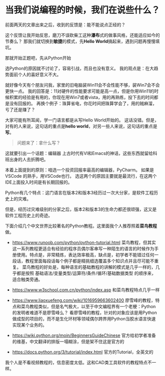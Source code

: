 # 当我们说编程的时候，我们在说些什么？
前面两天的文章出来之后，收到的反馈是：能不能说点正经的？

这个反馈让我开始反思，磨刀不误砍柴工这种**瀑布**式的做事风格，还能适应如今的节奏么？
那我们就切换到**敏捷**的模式，先**Hello World**搞起来，遇到问题再慢慢填坑。

那就开始正题吧，先从Python开始

选Python的原因就不讨论了，容易引战，而且也没有意义。
我的观点是：在大趋势面前个人的喜好意义不大。

就好像今天有个朋友问我，家里的旧电脑装Win11会不会性能不够，装Win7会不会更快一点。
我的回答是：11对硬件的性能要求可能是高一点，但是你用Win11的时候积累的经验是有用的，你现在用Win7或者vista，用的再熟练，投下去的时间都是没有回报的。
再换个例子：珠算省电，你花时间把珠算学会了，用的贼麻溜，亏了还是赚了？

大家可能有所耳闻，学一门语言都是从写Hello World开始的。
这话没错。但是，对有的人来说，这句话的重点是**hello world**，对另一些人来说，这句话的重点是**写**。

>问题来了：拿什么写？

这就要引出一个话题：编辑器
上古时代有VI和Emacs的神话，这些东西就留给科班出身的人去折腾吧。

本着上面提到的原则：咱选一个投资回报率最高的编辑器，PyCharm。 如果是VSCode 的熟手，用VSCode也行。
选这两个的原因主要就是最流行，在这两个IDE上面投入时间是有长期回报的。

Python有几个特点：这门语言在版本2和版本3经历过一次大分家，是软件工程历史上的灾难。

但是，经历过灾难级别的分家之后，版本2和版本3的生命力都还很顽强，这又是软件工程历史上的奇迹。

下面介绍几个中文世界比较著名的Python教程。这里面我个人推荐照着**菜鸟教程**做。

- https://www.runoob.com/python/python-tutorial.html 
菜鸟教程，但其实这一系列教程更适合有经验的程序员偶尔客串写一种陌生的语言的时候作为手册使用。特点是，非常精炼，表达效率极高，缺点是，初学者不能错过任何一段话，教程里面每段话每个例子都是精挑细选覆盖多个知识点并且尽可能不重复。 菜鸟教程的好处是，每种语言的基础教程的讲解的模式是几乎一样的，几乎都是按照 基础语法/变量类型/运算符/条件/循环/基础数据类型 的顺序来，适合触类旁通。

- https://www.w3school.com.cn/python/index.asp
和菜鸟教程特点几乎一样

- https://www.liaoxuefeng.com/wiki/1016959663602400
廖雪峰的教程，特点和菜鸟教程类似，但是名气极大，以至于中文编程界有一个老梗：Python的发明者难道不是廖雪峰么？
看廖雪峰的教程，针对的对象应该是用Python做成型的项目的，而不是生化环材等领域偶尔跨界用Python当胶水语言快速实现某个业务的。

- https://wiki.python.org/moin/BeginnersGuideChinese
官方给初学者准备的维基，中文翻译的排版一塌糊涂，但是架不住这是官方的

- https://docs.python.org/3/tutorial/index.html
官方的Tutorial，全英文的

我个人是不看视频教程的，信息密度太低。这和CAD类工具软件的教程特点不一样。


